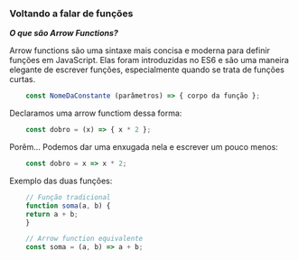 ### Voltando a falar de funções


***O que são Arrow Functions?***

Arrow functions são uma sintaxe mais concisa e moderna para definir funções em JavaScript. Elas foram introduzidas no ES6 e são uma maneira elegante de escrever funções, especialmente quando se trata de funções curtas.


```js
    const NomeDaConstante (parâmetros) => { corpo da função };
```
Declaramos uma arrow functiom dessa forma:

```js
    const dobro = (x) => { x * 2 };
```
Porêm...
Podemos dar uma enxugada nela e escrever um pouco menos:
```js
    const dobro = x => x * 2;
```

Exemplo das duas funções:

```js
    // Função tradicional
    function soma(a, b) {
    return a + b;
    }

    // Arrow function equivalente
    const soma = (a, b) => a + b;
```
